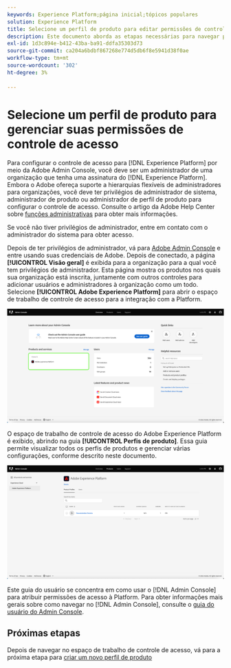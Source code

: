 ```yaml
---
keywords: Experience Platform;página inicial;tópicos populares
solution: Experience Platform
title: Selecione um perfil de produto para editar permissões de controle de acesso
description: Este documento aborda as etapas necessárias para navegar pelo espaço de trabalho de controle de acesso. Para configurar o controle de acesso para o Experience Platform por meio do Adobe Admin Console, você deve ser um administrador de uma organização que tenha uma assinatura do Experience Platform.
exl-id: 1d3c894e-b412-43ba-ba91-ddfa35303d73
source-git-commit: ca204a6bdbf867268e774d5db6f8e5941d38f0ae
workflow-type: tm+mt
source-wordcount: '302'
ht-degree: 3%

---
```


# Selecione um perfil de produto para gerenciar suas permissões de controle de acesso

Para configurar o controle de acesso para [!DNL Experience Platform] por meio da Adobe Admin Console, você deve ser um administrador de uma organização que tenha uma assinatura do [!DNL Experience Platform]. Embora o Adobe ofereça suporte a hierarquias flexíveis de administradores para organizações, você deve ter privilégios de administrador de sistema, administrador de produto ou administrador de perfil de produto para configurar o controle de acesso. Consulte o artigo da Adobe Help Center sobre [funções administrativas](https://helpx.adobe.com/br/enterprise/using/admin-roles.html) para obter mais informações.

Se você não tiver privilégios de administrador, entre em contato com o administrador do sistema para obter acesso.

Depois de ter privilégios de administrador, vá para [Adobe Admin Console](https://adminconsole.adobe.com) e entre usando suas credenciais de Adobe. Depois de conectado, a página **[!UICONTROL Visão geral]** é exibida para a organização para a qual você tem privilégios de administrador. Esta página mostra os produtos nos quais sua organização está inscrita, juntamente com outros controles para adicionar usuários e administradores à organização como um todo. Selecione **[!UICONTROL Adobe Experience Platform]** para abrir o espaço de trabalho de controle de acesso para a integração com a Platform.

![selecionar produto](../images/select-product.png)

O espaço de trabalho de controle de acesso do Adobe Experience Platform é exibido, abrindo na guia **[!UICONTROL Perfis de produto]**. Essa guia permite visualizar todos os perfis de produtos e gerenciar várias configurações, conforme descrito neste documento.

![selecionar perfil de produto](../images/select-product-profile.png)

Este guia do usuário se concentra em como usar o [!DNL Admin Console] para atribuir permissões de acesso à Platform. Para obter informações mais gerais sobre como navegar no [!DNL Admin Console], consulte o [guia do usuário do Admin Console](https://helpx.adobe.com/br/enterprise/using/admin-console.html).

## Próximas etapas

Depois de navegar no espaço de trabalho de controle de acesso, vá para a próxima etapa para [criar um novo perfil de produto](create-profile.md)

